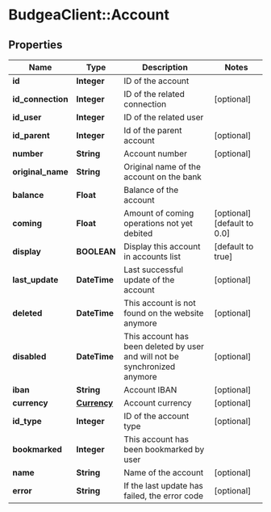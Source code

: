 # BudgeaClient::Account

## Properties
Name | Type | Description | Notes
------------ | ------------- | ------------- | -------------
**id** | **Integer** | ID of the account | 
**id_connection** | **Integer** | ID of the related connection | [optional] 
**id_user** | **Integer** | ID of the related user | 
**id_parent** | **Integer** | Id of the parent account | [optional] 
**number** | **String** | Account number | [optional] 
**original_name** | **String** | Original name of the account on the bank | 
**balance** | **Float** | Balance of the account | 
**coming** | **Float** | Amount of coming operations not yet debited | [optional] [default to 0.0]
**display** | **BOOLEAN** | Display this account in accounts list | [default to true]
**last_update** | **DateTime** | Last successful update of the account | [optional] 
**deleted** | **DateTime** | This account is not found on the website anymore | [optional] 
**disabled** | **DateTime** | This account has been deleted by user and will not be synchronized anymore | [optional] 
**iban** | **String** | Account IBAN | [optional] 
**currency** | [**Currency**](Currency.md) | Account currency | [optional] 
**id_type** | **Integer** | ID of the account type | [optional] 
**bookmarked** | **Integer** | This account has been bookmarked by user | 
**name** | **String** | Name of the account | [optional] 
**error** | **String** | If the last update has failed, the error code | [optional] 


